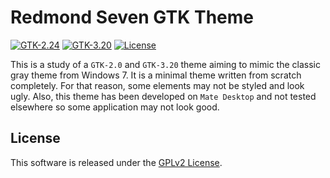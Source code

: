 Redmond Seven GTK Theme
==========================
[![GTK-2.24](https://img.shields.io/badge/GTK%2B-2.24-brightgreen.svg)](/LICENSE.md)
[![GTK-3.20](https://img.shields.io/badge/GTK%2B-3.20-brightgreen.svg)](/LICENSE.md)
[![License](https://img.shields.io/badge/license-GPLv2-blue.svg)](/LICENSE.md)

This is a study of a `GTK-2.0` and `GTK-3.20` theme aiming to mimic the classic gray theme from Windows 7. It is a minimal theme written from scratch completely. For that reason, some elements may not be styled and look ugly. Also, this theme has been developed on `Mate Desktop` and not tested elsewhere so some application may not look good.

License
-------
This software is released under the [GPLv2 License](LICENSE.md).

